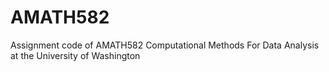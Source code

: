 # AMATH582
Assignment code of AMATH582 Computational Methods For Data Analysis at the University of Washington
